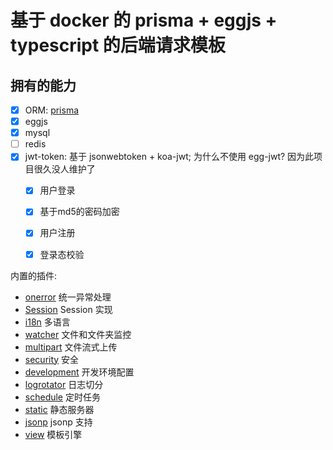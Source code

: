 # 基于 docker 的 prisma + eggjs + typescript 的后端请求模板

## 拥有的能力

- [x] ORM: [prisma](https://www.prisma.io/docs/getting-started/quickstart)
- [x] eggjs
- [x] mysql
- [ ] redis
- [x] jwt-token: 基于 jsonwebtoken + koa-jwt; 为什么不使用 egg-jwt? 因为此项目很久没人维护了
  - [x] 用户登录
  - [x] 基于md5的密码加密
  - [x] 用户注册
  - [x] 登录态校验



内置的插件:

- [onerror](https://github.com/eggjs/egg-onerror) 统一异常处理
- [Session](https://github.com/eggjs/egg-session) Session 实现
- [i18n](https://github.com/eggjs/egg-i18n) 多语言
- [watcher](https://github.com/eggjs/egg-watcher) 文件和文件夹监控
- [multipart](https://github.com/eggjs/egg-multipart) 文件流式上传
- [security](https://github.com/eggjs/egg-security) 安全
- [development](https://github.com/eggjs/egg-development) 开发环境配置
- [logrotator](https://github.com/eggjs/egg-logrotator) 日志切分
- [schedule](https://github.com/eggjs/egg-schedule) 定时任务
- [static](https://github.com/eggjs/egg-static) 静态服务器
- [jsonp](https://github.com/eggjs/egg-jsonp) jsonp 支持
- [view](https://github.com/eggjs/egg-view) 模板引擎
